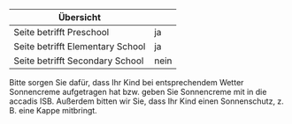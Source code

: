 | Übersicht | |
| --- | --- |
| Seite betrifft Preschool | ja |
| Seite betrifft Elementary School | ja |
| Seite betrifft Secondary School | nein |

Bitte sorgen Sie dafür, dass Ihr Kind bei entsprechendem Wetter Sonnencreme aufgetragen hat bzw. geben Sie Sonnencreme mit in die accadis ISB. Außerdem bitten wir Sie, dass Ihr Kind einen Sonnenschutz, z. B. eine Kappe mitbringt.

